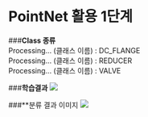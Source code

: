 # PointNet 활용 1단계

###**Class 종류**  
Processing... (클래스 이름) : DC_FLANGE  
Processing... (클래스 이름) : REDUCER  
Processing... (클래스 이름) : VALVE  

###**학습결과**
<img src = https://user-images.githubusercontent.com/60258130/221104250-f603c61f-3a4d-44f2-9d4e-adbecd0cafd8.png>

###**분류 결과 이미지 
<img src = https://user-images.githubusercontent.com/60258130/221104266-a8c86884-38d1-40bd-9ed8-41d9afd715b9.png>


